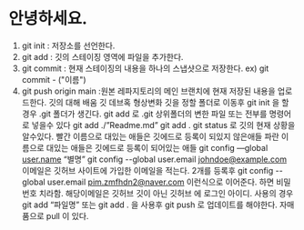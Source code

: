 # 안녕하세요.

1. git init : 저장소를 선언한다.
2. git add : 깃의 스테이징 영역에 파일을 추가한다.
3. git commit : 현재 스테이징의 내용을 하나의 스냅샷으로 저장한다.
    ex) git commit - ("이름")
4. git push origin main :원본 레파지토리의 메인 브랜치에 현재 저장된 내용을 업로드한다.
깃의 대해 배움
깃 데브혹 형상변화
깃을 정할 폴더로 이동후 
git init 을 할경우 .git 폴더가 생긴다.
git add 로 .git 상위폴더의 변한 파일 또는 전부를 명령어로 넣을수 있다
git add ./”Readme.md”
git add .
git status 로 깃의 현재 상황을 알수있다.
빨간 이름으로 대있는 애들은 깃에드로 등록이 되있지 않은애들
파란 이름으로 대있는 애들은 깃에드로 등록이 되어있는 애들
git config —global [user.name](http://user.name) “별명”
git config --global user.email [johndoe@example.com](mailto:johndoe@example.com)
이메일은 깃허브 사이트에 가입한 이메일을 적는다.
2개를 등록후
git config --global user.email [pim.zmfhdn2@naver.com](mailto:pim.zmfhdn2@naver.com) 이런식으로 이어준다.
하면 비밀번호 치라함.
해당이메일은 깃허브 깃이 아닌 깃허브 에 로그인 아이디.
사용의 경우 git add “파일명” 또는 git add .
을 사용후 git push 로 업데이트를 해야한다.
자매품으로  pull 이 있다.
